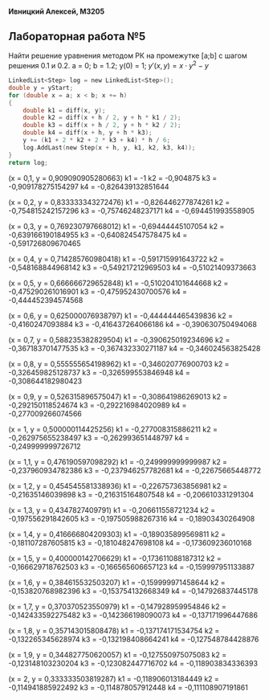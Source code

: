 #### Ивницкий Алексей, M3205
## Лабораторная работа №5

Найти решение уравнения методом РК на промежутке [a;b] с шагом решения 0.1 и 0.2.
a = 0; b = 1.2; y(0) = 1; $y'(x, y) = x \cdot y^2 - y$
```C
LinkedList<Step> log = new LinkedList<Step>();
double y = yStart;
for (double x = a; x < b; x += h)
{
    double k1 = diff(x, y);
    double k2 = diff(x + h / 2, y + h * k1 / 2);
    double k3 = diff(x + h / 2, y + h * k2 / 2);
    double k4 = diff(x + h, y + h * k3);
    y += (k1 + 2 * k2 + 2 * k3 + k4) * h / 6;
    log.AddLast(new Step(x + h, y, k1, k2, k3, k4));
}
return log;
```
(x = 0,1, y = 0,909090905280663)
k1 = -1
k2 = -0,904875
k3 = -0,909178275154297
k4 = -0,826439132851644

(x = 0,2, y = 0,833333343272476)
k1 = -0,826446277874261
k2 = -0,754815242157296
k3 = -0,75746248237171
k4 = -0,694451993558905

(x = 0,3, y = 0,769230797668012)
k1 = -0,69444445107054
k2 = -0,639166190184955
k3 = -0,640824547578475
k4 = -0,591726809670465

(x = 0,4, y = 0,714285760980418)
k1 = -0,591715991643722
k2 = -0,548168844968142
k3 = -0,549217212969503
k4 = -0,51021409373663

(x = 0,5, y = 0,666666729652848)
k1 = -0,510204101644668
k2 = -0,475290261016901
k3 = -0,475952430700576
k4 = -0,444452394574568

(x = 0,6, y = 0,625000076938797)
k1 = -0,444444465439836
k2 = -0,4160247093884
k3 = -0,416437264066186
k4 = -0,390630750494068

(x = 0,7, y = 0,588235382829504)
k1 = -0,390625019234696
k2 = -0,367183701477535
k3 = -0,367432330271187
k4 = -0,346024563825428

(x = 0,8, y = 0,555555654198962)
k1 = -0,346020776900703
k2 = -0,326459825128737
k3 = -0,326599553846948
k4 = -0,308644182980423

(x = 0,9, y = 0,526315896575047)
k1 = -0,308641986269013
k2 = -0,292150118524674
k3 = -0,292216984020989
k4 = -0,277009266074566

(x = 1, y = 0,500000114425256)
k1 = -0,277008315886211
k2 = -0,262975655238497
k3 = -0,262993651448797
k4 = -0,249999999726712

(x = 1,1, y = 0,476190597098292)
k1 = -0,249999999999987
k2 = -0,237960934782386
k3 = -0,237946257782681
k4 = -0,22675665448772

(x = 1,2, y = 0,454545581338936)
k1 = -0,226757363856981
k2 = -0,21635146039898
k3 = -0,216315164807548
k4 = -0,206610331291304

(x = 1,3, y = 0,4347827409791)
k1 = -0,206611558721234
k2 = -0,197556291842605
k3 = -0,197505988267316
k4 = -0,18903430264908

(x = 1,4, y = 0,416666804209303)
k1 = -0,189035899569811
k2 = -0,181107287605815
k3 = -0,181048247698108
k4 = -0,173609236010168

(x = 1,5, y = 0,400000142706629)
k1 = -0,173611088187312
k2 = -0,166629718762503
k3 = -0,166565606657123
k4 = -0,159997951133887

(x = 1,6, y = 0,384615532503207)
k1 = -0,159999971458644
k2 = -0,153820768982396
k3 = -0,153754132668349
k4 = -0,147926837445178

(x = 1,7, y = 0,370370523550979)
k1 = -0,147928959954846
k2 = -0,142433592275482
k3 = -0,142366198090073
k4 = -0,137171996447686

(x = 1,8, y = 0,357143015808478)
k1 = -0,137174171534754
k2 = -0,132265345628974
k3 = -0,132198408664241
k4 = -0,127548784428876

(x = 1,9, y = 0,344827750620057)
k1 = -0,127550975075083
k2 = -0,123148103230204
k3 = -0,123082447716702
k4 = -0,118903834336393

(x = 2, y = 0,333333503819287)
k1 = -0,118906013184449
k2 = -0,114941885922492
k3 = -0,114878057912448
k4 = -0,111108907191861
